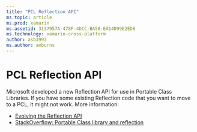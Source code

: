 ```yaml
---
title: "PCL Reflection API"
ms.topic: article
ms.prod: xamarin
ms.assetid: 3137957A-478F-4DCC-BA58-EA14D99E2ED8
ms.technology: xamarin-cross-platform
author: asb3993
ms.author: amburns
---
```


# PCL Reflection API

Microsoft developed a new Reflection API for use in Portable Class Libraries. If you have some existing Reflection code that you want to move to a PCL, it might not work. More information:

- [Evolving the Reflection API](http://blogs.msdn.com/b/dotnet/archive/2012/08/28/evolving-the-reflection-api.aspx)
- [StackOverflow: Portable Class library and reflection](http://stackoverflow.com/questions/14061291/portable-class-library-and-reflection)
